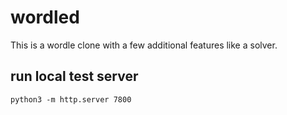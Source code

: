 # wordled

This is a wordle clone with a few additional features like a solver.


## run local test server
```
python3 -m http.server 7800
```

